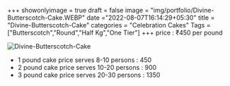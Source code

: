 +++
showonlyimage = true
draft = false
image = "img/portfolio/Divine-Butterscotch-Cake.WEBP"
date ="2022-08-07T16:14:29+05:30"
title = "Divine-Butterscotch-Cake"
categories = "Celebration Cakes"
Tags = ["Butterscotch","Round","Half Kg","One Tier"]
+++
price : ₹450 per pound
<!--more-->
![Divine-Butterscotch-Cake](/img/portfolio/Divine-Butterscotch-Cake.WEBP)
* 1 pound cake price serves 8-10 persons : 450
* 2 pound cake price serves 10-20 persons : 900
* 3 pound cake price serves 20-30 persons : 1350
